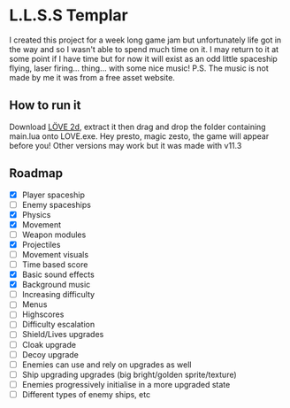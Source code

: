 # L.L.S.S Templar

I created this project for a week long game jam but unfortunately life got in the way and so I wasn't able to spend much time on it. I may return to it at some point if I have time but for now it will exist as an odd little spaceship flying, laser firing... thing... with some nice music! P.S. The music is not made by me it was from a free asset website.

## How to run it

Download [LÖVE 2d](https://love2d.org "LÖVE 2D's Homepage"), extract it then drag and drop the folder containing main.lua onto LOVE.exe. Hey presto, magic zesto, the game will appear before you! Other versions may work but it was made with v11.3

## Roadmap

- [X] Player spaceship
- [ ] Enemy spaceships
- [X] Physics
- [X] Movement
- [ ] Weapon modules
- [X] Projectiles
- [ ] Movement visuals
- [ ] Time based score
- [X] Basic sound effects
- [X] Background music
- [ ] Increasing difficulty
- [ ] Menus
- [ ] Highscores
- [ ] Difficulty escalation
- [ ] Shield/Lives upgrades
- [ ] Cloak upgrade
- [ ] Decoy upgrade
- [ ] Enemies can use and rely on upgrades as well
- [ ] Ship upgrading upgrades (big bright/golden sprite/texture)
- [ ] Enemies progressively initialise in a more upgraded state
- [ ] Different types of enemy ships, etc
